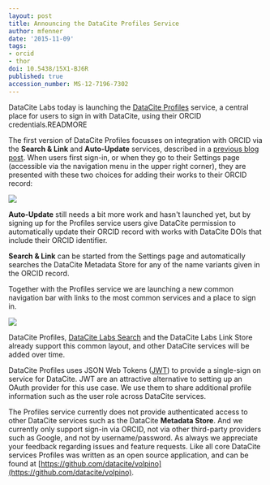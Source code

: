 ```yaml
---
layout: post
title: Announcing the DataCite Profiles Service
author: mfenner
date: '2015-11-09'
tags:
- orcid
- thor
doi: 10.5438/15X1-BJ6R
published: true
accession_number: MS-12-7196-7302
---
```

DataCite Labs today is launching the [DataCite Profiles](https://profiles.datacite.org) service, a central place for users to sign in with DataCite, using their ORCID credentials.READMORE

The first version of DataCite Profiles focusses on integration with ORCID via the **Search & Link** and **Auto-Update** services, described in a [previous blog post](/explaining-the-datacite-orcid-auto-update/). When users first sign-in, or when they go to their Settings page (accessible via the navigation menu in the upper right corner), they are presented with these two choices for adding their works to their ORCID record:

![](/images/2015/11/Bildschirmfoto-2015-11-09-um-20-02-45.png)

**Auto-Update** still needs a bit more work and hasn't launched yet, but by signing up for the Profiles service users give DataCite permission to automatically update their ORCID record with works with DataCite DOIs that include their ORCID identifier.

**Search & Link** can be started from the Settings page and automatically searches the DataCite Metadata Store for any of the name variants given in the ORCID record.

Together with the Profiles service we are launching a new common navigation bar with links to the most common services and a place to sign in.

![](/images/2015/11/Bildschirmfoto-2015-11-09-um-20-14-22.png)

DataCite Profiles, [DataCite Labs Search](https://search.test.datacite.org) and the DataCite Labs Link Store already support this common layout, and other DataCite services will be added over time.

DataCite Profiles uses JSON Web Tokens ([JWT](http://jwt.io/)) to provide a single-sign on service for DataCite. JWT are an attractive alternative to setting up an OAuth provider for this use case. We use them to share additional profile information such as the user role across DataCite services.

The Profiles service currently does not provide authenticated access to other DataCite services such as the DataCite **Metadata Store**. And we currently only support sign-in via ORCID, not via other third-party providers such as Google, and not by username/password. As always we appreciate your feedback regarding issues and feature requests. Like all core DataCite services Profiles was written as an open source application, and can be found at [https://github.com/datacite/volpino](https://github.com/datacite/volpino).
